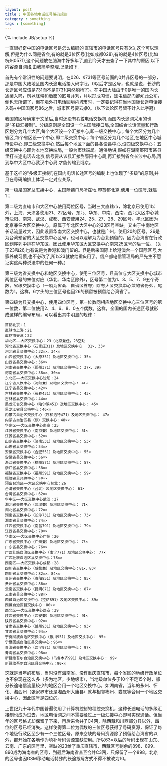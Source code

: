 ```yaml
---
layout: post
title : 中国各地电话区号编码规则
category : something
tags : [something]
---
```

{% include JB/setup %}

一直很好奇中国的电话区号是怎么编码的,直辖市的电话区号只有3位,这个可以理解,但是为什么同是省会,有的就是3位区号(比如成都028),有的就是4位区号(比如杭州0571),这个问题放在脑海中好多年了,直到今天才去查了一下其中的原因,以下内容源自网络,由我简单整理,记录如下.

首先有个常识性的问题要说明，在026、0731等区号前面的0并非区号的一部分，那是中国大陆地区国内长途电话接入码字冠，0以后才是区号，也就是说，长沙的长途区号应该是731而不是0731(果然躺枪了)。在中国大陆由于0是唯一的国内长途接入码，所以经常和后面的区号并列，并以形成习惯，连电信部门都如此公布，倒也无所谓了，但在境外打电话回境内城市时，一定要记得在当地国际长途电话接入码+中国国家号86之后，城市区号要去掉0。（以下谈论区号皆不计入此字冠）

我国的区号确定于文革后,当时还没有程控电话交换机,而国内长途网采用的也是“多级汇接制”。分级原则是全国设一个主国际接口局,全国结合长话流量和行政区划分为几个大区,每个大区设一个汇接中心,即一级交换中心；每个大区分为几个省区,每个省区设一个中心,即二级交换中心；每个省区分为几个地区,在地区中心城市设中心,即三级交换中心,然后每个地区下面的县各设县中心,设四级交换中心；五级交换中心即为本地交换端局, 一般为市话端局。通俗地讲,假如在湖南邵阳市某县里打长途电话去北京,信号要从该县汇接到邵阳中心局,再汇接到省会长沙中心局,再到华中大区中心武汉中心局,才能传输到北京。

基于这样的“多级汇接制”,在国内电话长途区号的编制上也体现了“多级”的原则,并且在号码编排上体现一定对应关系。

第一级是国家总汇接中心、主国际接口局所在地,即首都北京,使用一位区号,就是1；

第二级为直辖市和大区中心使用两位区号，当时三大直辖市，除北京已使用1以外，上海、天津各使用21、22区号。东北、华东、中南、西南、西北大区中心城市沈阳、南京、武汉、成都、西安使用24、25、27、28、29区号。华北区因为北京兼任大区交换中心，原属于华北区大区中心的23区号空缺。又由于中南地区长话流量过大，因此设置华南大区交换中心，也就是广州，使用20的区号。26是为台湾预留的大区交换中心区号，也可以理解为为台北预留的，因为台湾省在行政区划序列中排在华东区，因此使用华东区大区交换中心南京25区号的后一位。 (关于23和26,也有说是为香港和澳门留的。但是后来国际上给港澳台一个国际区号,大家养成习惯,也不必改了,所以23就放给重庆用了。信产部电信管理局的严先生不愿证实这两种说法中的任何一种。)

第三级为省交换中心和地区交换中心，使用三位区号，且首位与大区交换中心城市两位区号的末位对应（华北、华南区除外），区号第二位为1、3、5、7、9五个奇数，省级交换中心（一般为省会、自治区首府）除有大区交换中心兼的省份外，尾数为1。这样，6字头的三位区号也因26的预留被预留给台湾省了。

第四级为县交换中心，使用四位区号，第一位数同相应地区交换中心三位区号的第一位数，第二位使用2、4、6、8、0五个偶数。这样，全国的国内长途区号就形成这样的编号布局，可以看出其中明显的规律：

    首都北京：1
    直辖市上海：21
    直辖市天津：22
    华北区——大区交换中心：23（北京兼任，23空缺 
    河北省交换中心（石家庄311）及地区交换中心： 31×、33×
    河北省县交换中心：32××、34××
    山西省交换中心（太原351）及地区交换中心： 35×
    山西省县交换中心：36××
    河南省交换中心（郑州371）及地区交换中心： 37×、39×
    河南省县交换中心：38××、30××
    东北区——大区交换中心沈阳：24
    辽宁省交换中心（沈阳兼）及地区交换中心： 41×
    辽宁省县交换中心：42××
    吉林省交换中心（长春431）及地区交换中心： 43×
    吉林省县交换中心：44××
    黑龙江省交换中心（哈尔滨451）及地区交换中心： 45×
    黑龙江省县交换中心：46××
    内蒙古自治区交换中心（呼和浩特471）及地区交换中心： 47×
    内蒙古自治区县（旗）交换中心：48××
    华东区——大区交换中心南京：25
    江苏省交换中心（南京兼）及地区交换中心： 51×
    江苏省县交换中心：52××
    山东省交换中心（济南531）及地区交换中心： 53×
    山东省县交换中心：54××
    安徽省交换中心（合肥551）及地区交换中心： 55×
    安徽省县交换中心：56××
    浙江省交换中心（杭州571）及地区交换中心： 57×
    浙江省县交换中心：58××
    福建省交换中心（福州591）及地区交换中心： 59×
    福建省县交换中心：50××
    预留台湾区——大区交换中心台北：26
    台湾省交换中心（台北）及地区交换中心： 61×
    台湾省县交换中心：62××
    华中区——大区交换中心武汉：27
    湖北省交换中心（武汉兼）及地区交换中心： 71×
    湖北省县交换中心：72××
    湖南省交换中心（长沙731）及地区交换中心： 73×
    湖南省县交换中心：74××
    江西省交换中心（南昌791）及地区交换中心： 79×
    江西省县交换中心：70××
    华南区——大区交换中心广州：20
    广东省交换中心（广州兼）及地区交换中心： 75×
    广东省县交换中心：76××
    广西壮族自治区交换中心（南宁771）及地区交换中心： 77×
    广西壮族自治区县交换中心：78××
    西南区——大区交换中心成都：28
    四川省交换中心（成都兼）及地区交换中心：81×、83×
    四川省县交换中心：82××、84××
    贵州省交换中心（贵阳851）及地区交换中心： 85×
    贵州省县交换中心：86××
    云南省交换中心（昆明871）及地区交换中心： 87×
    云南省县交换中心：88××
    西藏自治区交换中心（拉萨891）及地区交换中心： 89×
    西藏自治区县交换中心：80××
    西北区——大区交换中心西安：29
    陕西省交换中心（西安兼）及地区交换中心： 91×
    陕西省县交换中心：92××
    甘肃省交换中心（兰州931）及地区交换中心： 93×
    甘肃省县交换中心：94××
    宁夏回族自治区交换中心（银川951）及地区交换中心： 95×
    宁夏回族自治区县交换中心：96××
    青海省交换中心（西宁971）及地区交换中心： 97×
    青海省县交换中心：98××
    新疆维吾尔自治区交换中心（乌鲁木齐991）及地区交换中心： 99×
    新疆维吾尔自治区县交换中心：90××

这就是当年的布局，当时没有海南省、没有重庆直辖市，每个省区的地级行政单位也不象现在这么多（多为地区，少地级市），当地级单位多于10个不足15个时，部分长途电信流量较少的地区合用一个地区交换中心，如湖南省，当年的永州、怀化、湘西州（张家界市还是湘西州大庸县）就与相邻郴州、娄底等合用一个地区交换中心，因此区号是四位的。

上世纪九十年代中国普遍使用了计算机控制的程控交换机，这种长途电话的多级汇接制也成为过去，地区电话网之间不需要经过上一级汇接中心即可实现通话。但当年的区号格式却保留了下来，再后来合并了C4网，除西藏和川西部分县以外，四位的区号已经消失。这样使得第二位为偶数的三位区号获得了号码资源，保证了每个地级行政区至少有一个三位区号。原来空缺的号码资源除了预留给台湾省的以外，都开始在各地作为填补号码资源空缺使用。所以63×以后的号码出现在山东、云南、广东的区号里，空缺的23给了重庆直辖市，西藏区号剩余的898、899、890成为海南省的区号，到最后海南省甚至合并C3网，只保留了一个898。北京的区号也因GSM移动电话特殊的长途拨号方式不得不被改为10。